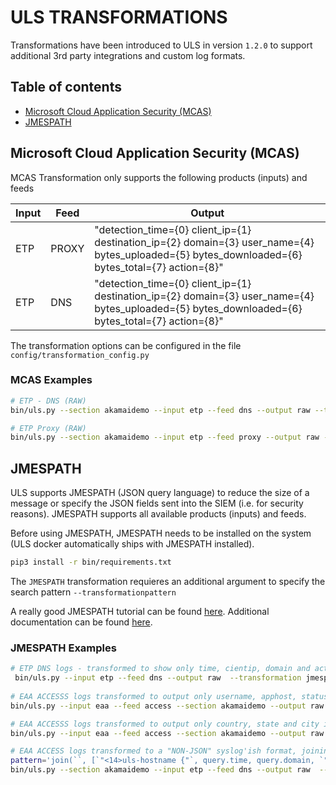 # ULS TRANSFORMATIONS
Transformations have been introduced to ULS in version `1.2.0` to support additional 3rd party integrations and custom log formats.

## Table of contents
- [Microsoft Cloud Application Security (MCAS)](#microsoft-cloud-application-security-mcas)
- [JMESPATH](#jmespath)

## Microsoft Cloud Application Security (MCAS)
MCAS Transformation only supports the following products (inputs) and feeds

|Input|Feed|Output
|---|---|---|
|ETP|PROXY|"detection_time={0} client_ip={1} destination_ip={2} domain={3} user_name={4} bytes_uploaded={5} bytes_downloaded={6} bytes_total={7} action={8}"|
|ETP|DNS|"detection_time={0} client_ip={1} destination_ip={2} domain={3} user_name={4} bytes_uploaded={5} bytes_downloaded={6} bytes_total={7} action={8}"|

The transformation options can be configured in the file `config/transformation_config.py`

### MCAS Examples
```bash
# ETP - DNS (RAW)
bin/uls.py --section akamaidemo --input etp --feed dns --output raw --transformation mcas

# ETP Proxy (RAW)
bin/uls.py --section akamaidemo --input etp --feed proxy --output raw --transformation mcas
```


## JMESPATH
ULS supports JMESPATH (JSON query language) to reduce the size of a message or specify the JSON fields sent into the SIEM (i.e. for security reasons).
JMESPATH supports all available products (inputs) and feeds.

Before using JMESPATH, JMESPATH needs to be installed on the system (ULS docker automatically ships with JMESPATH installed).
```bash
pip3 install -r bin/requirements.txt
```

The `JMESPATH` transformation requieres an additional argument to specify the search pattern `--transformationpattern`

A really good JMESPATH tutorial can be found [here](https://jmespath.org/tutorial.html).
Additional documentation can be found [here](https://jmespath.org).

### JMESPATH Examples
```bash
# ETP DNS logs - transformed to show only time, cientip, domain and action in JSON fortmat (sent to RAW output)
 bin/uls.py --input etp --feed dns --output raw  --transformation jmespath --transformationpattern '{time: query.time, client: query.clientIp, domain: query.domain, action: event.actionName}'
  
# EAA ACCESSS logs transformed to output only username, apphost, status and clientip in JSON format (sent to RAW output) 
bin/uls.py --input eaa --feed access --section akamaidemo --output raw --transformation jmespath --transformationpattern '{username: username, apphost: apphost, status: status_code, clientip: clientip}'

# EAA ACCESSS logs transformed to output only country, state and city in LIST format (sent to RAW output)
bin/uls.py --input eaa --feed access --section akamaidemo --output raw --transformation jmespath --transformationpattern '[geo_country, geo_state, geo_city]'

# EAA ACCESS logs transformed to a "NON-JSON" syslog'ish format, joining a static text with dynamic json values (dropping the keys)
pattern='join(``, [`"<14>uls-hostname {"`, query.time, query.domain, `"}"`])'
bin/uls.py --section akamaidemo --input etp --feed dns --output raw  --transformation jmespath --transformationpattern "$pattern"
```

